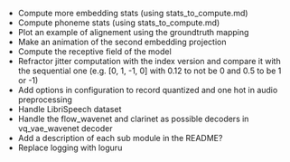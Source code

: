 * Compute more embedding stats (using stats_to_compute.md)
* Compute phoneme stats (using stats_to_compute.md)
* Plot an example of alignement using the groundtruth mapping
* Make an animation of the second embedding projection
* Compute the receptive field of the model
* Refractor jitter computation with the index version and compare it with the sequential one (e.g. [0, 1, -1, 0] with 0.12 to not be 0 and 0.5 to be 1 or -1)
* Add options in configuration to record quantized and one hot in audio preprocessing
* Handle LibriSpeech dataset
* Handle the flow_wavenet and clarinet as possible decoders in vq_vae_wavenet decoder
* Add a description of each sub module in the README?
* Replace logging with loguru